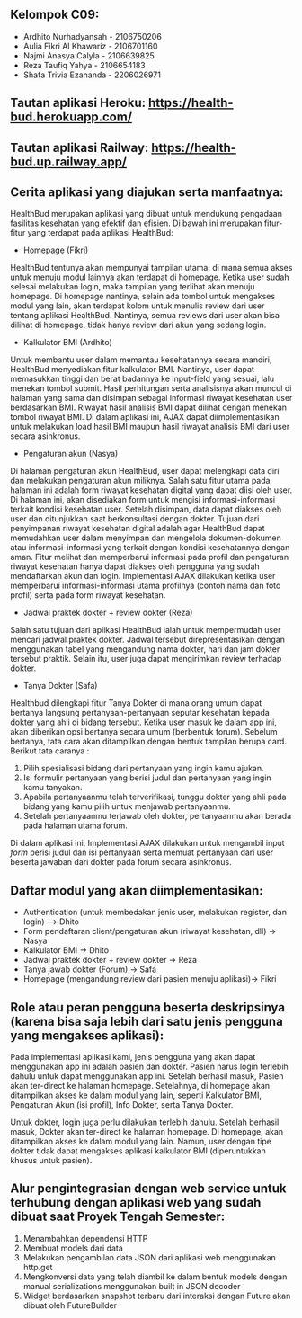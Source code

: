 ## Kelompok C09:
* Ardhito Nurhadyansah - 2106750206
* Aulia Fikri Al Khawariz - 2106701160
* Najmi Anasya Calyla - 2106639825
* Reza Taufiq Yahya - 2106654183
* Shafa Trivia Ezananda - 2206026971

## Tautan aplikasi Heroku: https://health-bud.herokuapp.com/
## Tautan aplikasi Railway: https://health-bud.up.railway.app/

## Cerita aplikasi yang diajukan serta manfaatnya:

HealthBud merupakan aplikasi yang dibuat untuk mendukung pengadaan fasilitas kesehatan yang efektif dan efisien. Di bawah ini merupakan fitur-fitur yang terdapat pada aplikasi HealthBud:

- Homepage (Fikri)

HealthBud tentunya akan mempunyai tampilan utama, di mana  semua akses untuk menuju modul lainnya akan terdapat di homepage. Ketika user sudah selesai melakukan login, maka tampilan yang terlihat akan menuju homepage. Di homepage nantinya, selain ada tombol untuk mengakses modul yang lain, akan terdapat kolom untuk menulis review dari user tentang aplikasi HealthBud. Nantinya, semua reviews dari user akan bisa dilihat di homepage, tidak hanya review dari akun yang sedang login.

- Kalkulator BMI (Ardhito)

Untuk membantu user dalam memantau kesehatannya secara mandiri, HealthBud menyediakan fitur kalkulator BMI. Nantinya, user dapat memasukkan tinggi dan berat badannya ke input-field yang sesuai, lalu menekan tombol submit. Hasil perhitungan serta analisisnya akan muncul di halaman yang sama dan disimpan sebagai informasi riwayat kesehatan user berdasarkan BMI. Riwayat hasil analisis BMI dapat dilihat dengan menekan tombol riwayat BMI. Di dalam aplikasi ini, AJAX dapat diimplementasikan untuk melakukan load hasil BMI maupun hasil riwayat analisis BMI dari user secara asinkronus.

- Pengaturan akun (Nasya)

Di halaman pengaturan akun HealthBud, user dapat melengkapi data diri dan melakukan pengaturan akun miliknya. Salah satu fitur utama pada halaman ini adalah form riwayat kesehatan digital yang dapat diisi oleh user. Di halaman ini, akan disediakan form untuk mengisi informasi-informasi terkait kondisi kesehatan user. Setelah disimpan, data dapat diakses oleh user dan ditunjukkan saat berkonsultasi dengan dokter. Tujuan dari penyimpanan riwayat kesehatan digital adalah agar HealthBud dapat memudahkan user dalam menyimpan dan mengelola dokumen-dokumen atau informasi-informasi yang terkait dengan kondisi kesehatannya dengan aman. Fitur melihat dan memperbarui informasi pada profil dan pengaturan riwayat kesehatan hanya dapat diakses oleh pengguna yang sudah mendaftarkan akun dan login. Implementasi AJAX dilakukan ketika user memperbarui informasi-informasi utama profilnya (contoh nama dan foto profil) serta pada form riwayat kesehatan.

- Jadwal praktek dokter + review dokter (Reza)

Salah satu tujuan dari aplikasi HealthBud ialah untuk mempermudah user mencari jadwal praktek dokter. Jadwal tersebut direpresentasikan dengan menggunakan tabel yang mengandung nama dokter, hari dan jam dokter tersebut praktik. Selain itu, user juga dapat mengirimkan review terhadap dokter.

- Tanya Dokter (Safa)

Healthbud dilengkapi fitur Tanya Dokter di mana orang umum dapat bertanya langsung pertanyaan-pertanyaan seputar kesehatan kepada dokter yang ahli di bidang tersebut. Ketika user masuk ke dalam app ini, akan diberikan opsi bertanya secara umum (berbentuk forum). Sebelum bertanya, tata cara akan ditampilkan dengan bentuk tampilan berupa card.
Berikut tata caranya :
1. Pilih spesialisasi bidang dari pertanyaan yang ingin kamu ajukan. </br>
2. Isi formulir pertanyaan yang berisi judul dan pertanyaan yang ingin kamu tanyakan.  </br>
3. Apabila pertanyaanmu telah terverifikasi, tunggu dokter yang ahli pada bidang yang kamu pilih untuk menjawab pertanyaanmu. </br>
4. Setelah pertanyaanmu terjawab oleh dokter, pertanyaanmu akan berada pada halaman utama forum. </br>

Di dalam aplikasi ini, Implementasi AJAX dilakukan untuk mengambil input *form* berisi judul dan isi pertanyaan serta memuat pertanyaan dari user beserta jawaban dari dokter pada forum secara asinkronus.


## Daftar modul yang akan diimplementasikan:
* Authentication (untuk membedakan jenis user, melakukan register, dan login) --> Dhito
* Form pendaftaran client/pengaturan akun (riwayat kesehatan, dll) -> Nasya
* Kalkulator BMI -> Dhito
* Jadwal praktek dokter + review dokter -> Reza
* Tanya jawab dokter (Forum) -> Safa
* Homepage (mengandung review dari pasien menuju aplikasi)-> Fikri


## Role atau peran pengguna beserta deskripsinya (karena bisa saja lebih dari satu jenis pengguna yang mengakses aplikasi):

Pada implementasi aplikasi kami, jenis pengguna yang akan dapat menggunakan app ini adalah pasien dan dokter. Pasien harus login terlebih dahulu untuk dapat menggunakan app ini. Setelah berhasil masuk, Pasien akan ter-direct ke halaman homepage. Setelahnya, di homepage akan ditampilkan akses ke dalam modul yang lain, seperti Kalkulator BMI, Pengaturan Akun (isi profil), Info Dokter, serta Tanya Dokter.

Untuk dokter, login juga perlu dilakukan terlebih dahulu. Setelah berhasil masuk, Dokter akan ter-direct ke halaman homepage. Di homepage, akan ditampilkan akses ke dalam modul yang lain. Namun, user dengan tipe dokter tidak dapat mengakses aplikasi kalkulator BMI (diperuntukkan khusus untuk pasien). 

## Alur pengintegrasian dengan web service untuk terhubung dengan aplikasi web yang sudah dibuat saat Proyek Tengah Semester:
1. Menambahkan dependensi HTTP
2. Membuat models dari data
3. Melakukan pengambilan data JSON dari aplikasi web menggunakan http.get
4. Mengkonversi data yang telah diambil ke dalam bentuk models dengan manual serializations menggunakan built in JSON decoder
5. Widget berdasarkan snapshot terbaru dari interaksi dengan Future akan dibuat oleh FutureBuilder
